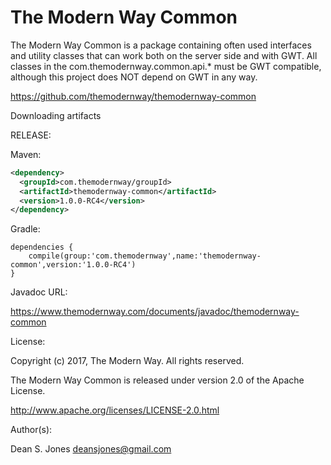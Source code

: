 The Modern Way Common
======

The Modern Way Common is a package containing often used interfaces and utility classes that can work both on the server side and with GWT. All classes in the com.themodernway.common.api.* must be GWT compatible, although this project does NOT depend on GWT in any way.

https://github.com/themodernway/themodernway-common

Downloading artifacts

RELEASE:

Maven:
```xml
<dependency>
  <groupId>com.themodernway/groupId>
  <artifactId>themodernway-common</artifactId>
  <version>1.0.0-RC4</version>
</dependency>
```
Gradle:
```
dependencies {
    compile(group:'com.themodernway',name:'themodernway-common',version:'1.0.0-RC4')
}
```
Javadoc URL:

https://www.themodernway.com/documents/javadoc/themodernway-common

License:

Copyright (c) 2017, The Modern Way. All rights reserved.

The Modern Way Common is released under version 2.0 of the Apache License.

http://www.apache.org/licenses/LICENSE-2.0.html

Author(s):

Dean S. Jones
deansjones@gmail.com
